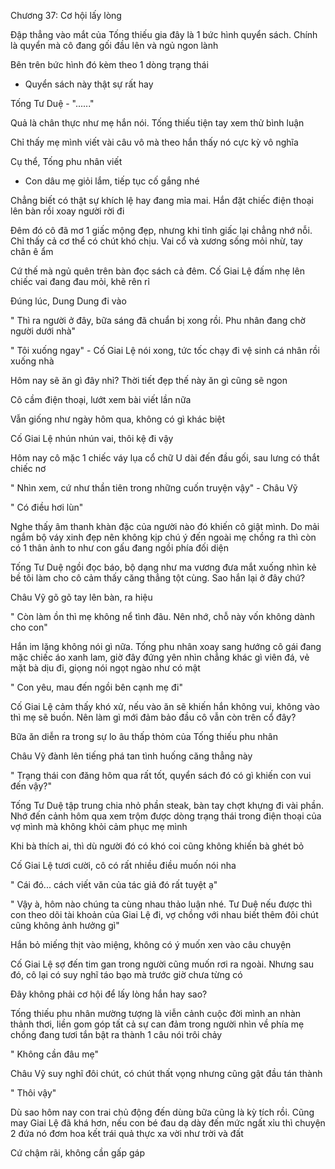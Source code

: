 




Chương 37: Cơ hội lấy lòng


Đập thẳng vào mắt của Tống thiếu gia đây là 1 bức hình quyển sách. Chính là quyển mà cô đang gối đầu lên và ngủ ngon lành

Bên trên bức hình đó kèm theo 1 dòng trạng thái

- Quyển sách này thật sự rất hay

Tống Tư Duệ - "......"

Quả là chân thực như mẹ hắn nói. Tống thiếu tiện tay xem thử bình luận

Chỉ thấy mẹ mình viết vài câu vô mà theo hắn thấy nó cực kỳ vô nghĩa

Cụ thể, Tống phu nhân viết

- Con dâu mẹ giỏi lắm, tiếp tục cố gắng nhé

Chẳng biết có thật sự khích lệ hay đang mỉa mai. Hắn đặt chiếc điện thoại lên bàn rồi xoay người rời đi

Đêm đó cô đã mơ 1 giấc mộng đẹp, nhưng khi tỉnh giấc lại chẳng nhớ nỗi. Chỉ thấy cả cơ thể có chút khó chịu. Vai cổ và xương sống mỏi nhừ, tay chân ê ẩm

Cứ thế mà ngủ quên trên bàn đọc sách cả đêm. Cố Giai Lệ đấm nhẹ lên chiếc vai đang đau mỏi, khẽ rên rỉ

Đúng lúc, Dung Dung đi vào

" Thì ra người ở đây, bữa sáng đã chuẩn bị xong rồi. Phu nhân đang chờ người dưới nhà"

" Tôi xuống ngay" - Cố Giai Lệ nói xong, tức tốc chạy đi vệ sinh cá nhân rồi xuống nhà

Hôm nay sẽ ăn gì đây nhỉ? Thời tiết đẹp thế này ăn gì cũng sẽ ngon

Cô cầm điện thoại, lướt xem bài viết lần nữa

Vẫn giống như ngày hôm qua, không có gì khác biệt

Cố Giai Lệ nhún nhún vai, thôi kệ đi vậy

Hôm nay cô mặc 1 chiếc váy lụa cổ chữ U dài đến đầu gối, sau lưng có thắt chiếc nơ

" Nhìn xem, cứ như thần tiên trong những cuốn truyện vậy" - Châu Vỹ

" Có điều hơi lùn"

Nghe thấy âm thanh khàn đặc của người nào đó khiến cô giật mình. Do mải ngắm bộ váy xinh đẹp nên không kịp chú ý đến ngoài mẹ chồng ra thì còn có 1 thân ảnh to như con gấu đang ngồi phía đối diện

Tống Tư Duệ ngồi đọc báo, bộ dạng như ma vương đưa mắt xuống nhìn kẻ bề tôi làm cho cô cảm thấy căng thẳng tột cùng. Sao hắn lại ở đây chứ?

Châu Vỹ gõ gõ tay lên bàn, ra hiệu

" Còn làm ồn thì mẹ không nể tình đâu. Nên nhớ, chỗ này vốn không dành cho con"

Hắn im lặng không nói gì nữa. Tống phu nhân xoay sang hướng cô gái đang mặc chiếc áo xanh lam, giờ đây đứng yên nhìn chẳng khác gì viên đá, vẻ mặt bà dịu đi, giọng nói ngọt ngào như có mật

" Con yêu, mau đến ngồi bên cạnh mẹ đi"

Cố Giai Lệ cảm thấy khó xử, nếu vào ăn sẽ khiến hắn không vui, không vào thì mẹ sẽ buồn. Nên làm gì mới đảm bảo đầu cô vẫn còn trên cổ đây?

Bữa ăn diễn ra trong sự lo âu thấp thỏm của Tống thiếu phu nhân

Châu Vỹ đành lên tiếng phá tan tình huống căng thẳng này

" Trạng thái con đăng hôm qua rất tốt, quyển sách đó có gì khiến con vui đến vậy?"

Tống Tư Duệ tập trung chia nhỏ phần steak, bàn tay chợt khựng đi vài phần. Nhớ đến cảnh hôm qua xem trộm được dòng trạng thái trong điện thoại của vợ mình mà không khỏi cảm phục mẹ mình

Khi bà thích ai, thì dù người đó có khó coi cũng không khiến bà ghét bỏ



Cố Giai Lệ tươi cười, cô có rất nhiều điều muốn nói nha

" Cái đó... cách viết văn của tác giả đó rất tuyệt ạ"

" Vậy à, hôm nào chúng ta cùng nhau thảo luận nhé. Tư Duệ nếu được thì con theo dõi tài khoản của Giai Lệ đi, vợ chồng với nhau biết thêm đôi chút cũng không ảnh hưởng gì"

Hắn bỏ miếng thịt vào miệng, không có ý muốn xen vào câu chuyện

Cố Giai Lệ sợ đến tim gan trong người cũng muốn rơi ra ngoài. Nhưng sau đó, cô lại có suy nghĩ táo bạo mà trước giờ chưa từng có

Đây không phải cơ hội để lấy lòng hắn hay sao?

Tống thiếu phu nhân mường tượng là viễn cảnh cuộc đời mình an nhàn thảnh thơi, liền gom góp tất cả sự can đảm trong người nhìn về phía mẹ chồng đang tươi tắn bật ra thành 1 câu nói trôi chảy

" Không cần đâu mẹ"

Châu Vỹ suy nghĩ đôi chút, có chút thất vọng nhưng cũng gật đầu tán thành

" Thôi vậy"

Dù sao hôm nay con trai chủ động đến dùng bữa cũng là kỳ tích rồi. Cũng may Giai Lệ đã khá hơn, nếu con bé đau dạ dày đến mức ngất xỉu thì chuyện 2 đứa nó đơm hoa kết trái quả thực xa vời như trời và đất

Cứ chậm rãi, không cần gấp gáp




